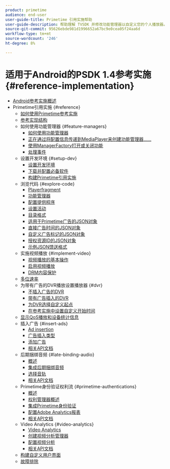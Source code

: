 ```yaml
---
product: primetime
audience: end-user
user-guide-title: Primetime 引用实施帮助
user-guide-description: 帮助理解 TVSDK 并修改功能管理器以自定义您的个人播放器。
source-git-commit: 95626ebde981d1996652a67bc9e0cea05f24aa6d
workflow-type: tm+mt
source-wordcount: '246'
ht-degree: 8%

---
```



# 适用于Android的PSDK 1.4参考实施 {#reference-implementation}

+ [Android参考实施概述](home.md)
+ Primetime引用实施 {#reference}
   + [如何使用Primetime参考实施](ref-implementation/how-to-use-ref-player.md)
   + [参考实现结构](ref-implementation/ref-player-structure.md)
   + 如何使用功能管理器 {#feature-managers}
      + [如何使用功能管理器](ref-implementation/using-feature-managers/how-to-use-feature-managers.md)
      + [正在通过将配置信息传递到MediaPlayer来创建功能管理器……](ref-implementation/using-feature-managers/creating-feature-managers.md)
      + [使用ManagerFactory打开或关闭功能](ref-implementation/using-feature-managers/turning-features-on-off.md)
      + [处理事件](ref-implementation/using-feature-managers/handling-events.md)
   + 设置开发环境 {#setup-dev}
      + [设置开发环境](set-up-dev-environment/set-up-dev-environment-overview.md)
      + [下载并配置必备软件](set-up-dev-environment/download-prereqs-android.md)
      + [构建Primetime引用实施](set-up-dev-environment/install-the-ref-player-project.md)
   + 浏览代码 {#explore-code}
      + [Playerfragment](set-up-dev-environment/exploring-code/player-fragment.md)
      + [功能管理器](set-up-dev-environment/exploring-code/about-psdk-feature-managers.md)
      + [配置提供程序](set-up-dev-environment/exploring-code/config-provider.md)
      + [设置活动](set-up-dev-environment/exploring-code/settings-activity.md)
      + [目录格式](set-up-dev-environment/exploring-code/catalog-format.md)
      + [适用于Primetime广告的JSON对象](set-up-dev-environment/exploring-code/json-pt-ads.md)
      + [直接广告时间的JSON对象](set-up-dev-environment/exploring-code/json-direct-ad-breaks.md)
      + [自定义广告标记的JSON对象](set-up-dev-environment/exploring-code/json-custom-ad-markers.md)
      + [授权资源ID的JSON对象](set-up-dev-environment/exploring-code/json-entitlement-resource-id.md)
      + [示例JSON馈送格式](set-up-dev-environment/exploring-code/example-json-feed-format.md)
   + 实施视频播放 {#implement-video}
      + [视频播放的基本操作](implement-video-playback/video-playback.md)
      + [启用视频播放](implement-video-playback/enable-video-playback.md)
      + [DRM内容保护](implement-video-playback/content-protection.md)
   + [多位速率](implement-video-playback/mbr.md)
   + 为带有广告的DVR播放设置播放器 {#dvr}
      + [不插入广告的DVR](implement-video-playback/dvr/dvr-without-ad-insertion.md)
      + [带有广告插入的DVR](implement-video-playback/dvr/dvr-with-ad-insertion.md)
      + [为DVR选择自定义起点](implement-video-playback/dvr/dvr-custom-start-point.md)
      + [在参考实施中设置自定义开始时间](implement-video-playback/dvr/set-custom-start-time-dvr.md)
   + [显示QoS播放和设备统计信息](implement-video-playback/qos-statistics.md)
   + 插入广告 {#insert-ads}
      + [Ad insertion](insert-ads/ad-insertion.md)
      + [广告插入类型](insert-ads/ad-insertion-types.md)
      + [添加广告](insert-ads/add-advertising.md)
      + [相关API文档](insert-ads/aps-callbacks-ad-insertion.md)
   + 后期捆绑音频 {#late-binding-audio}
      + [概述](late-binding-audio/late-binding-audio-overview.md)
      + [集成后期捆绑音频](late-binding-audio/aa-enable.md)
      + [选择音轨](late-binding-audio/select-audio-tracks.md)
      + [相关API文档](late-binding-audio/aa-api-callbacks.md)
   + Primetime身份验证权利流 {#primetime-authentications}
      + [概述](paytvpass-entitlement/paytvpass-entitlement-overview.md)
      + [权利管理器概述](paytvpass-entitlement/entitlement-overvivew.md)
      + [集成Primetime身份验证](paytvpass-entitlement/integrate-pass.md)
      + [配置Adobe Analytics报表](paytvpass-entitlement/pass-analytics-setup.md)
      + [相关API文档](paytvpass-entitlement/pass-apis-callbacks.md)
   + Video Analytics {#video-analytics}
      + [Video Analytics](video-analytics/video-analytics-overview.md)
      + [创建视频分析管理器](video-analytics/create-video-analytics-manager.md)
      + [配置视频分析](video-analytics/configure-video-analytics-manager.md)
      + [相关API文档](video-analytics/va-apis-callbacks.md)
   + [构建自定义用户界面](build-custom-ui.md)
   + [故障排除](troubleshooting.md)
